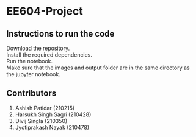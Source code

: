 # EE604-Project
## Instructions to run the code
 
Download the repository.  
Install the required dependencies.  
Run the notebook.   
Make sure that the images and output folder are in the same directory as the jupyter notebook.   
## Contributors
<ol>
  <li>Ashish Patidar (210215)</li>
  <li>Harsukh Singh Sagri (210428)</li>
  <li>Divij Singla (210350)</li>
  <li>Jyotiprakash Nayak (210478)</li>
</ol>



